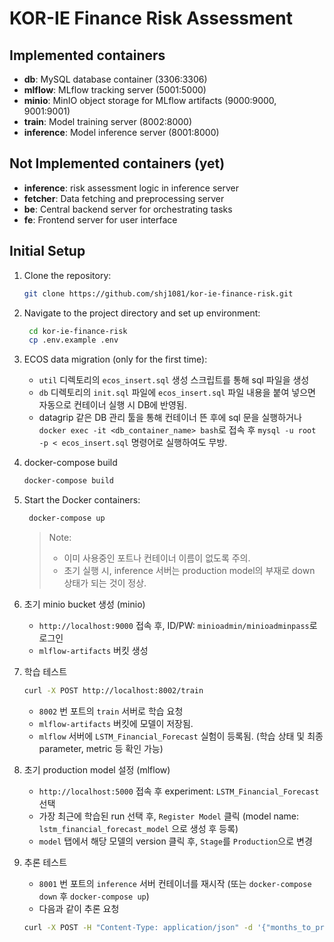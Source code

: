 # KOR-IE Finance Risk Assessment

## Implemented containers

- **db**: MySQL database container (3306:3306)
- **mlflow**: MLflow tracking server (5001:5000)
- **minio**: MinIO object storage for MLflow artifacts (9000:9000, 9001:9001)
- **train**: Model training server (8002:8000)
- **inference**: Model inference server (8001:8000)

## Not Implemented containers (yet)

- **inference**: risk assessment logic in inference server
- **fetcher**: Data fetching and preprocessing server
- **be**: Central backend server for orchestrating tasks
- **fe**: Frontend server for user interface

## Initial Setup

1. Clone the repository:

   ```bash
   git clone https://github.com/shj1081/kor-ie-finance-risk.git
   ```

2. Navigate to the project directory and set up environment:

   ```bash
    cd kor-ie-finance-risk
    cp .env.example .env
   ```

3. ECOS data migration (only for the first time):

   - `util` 디렉토리의 `ecos_insert.sql` 생성 스크립트를 통해 sql 파일을 생성
   - `db` 디렉토리의 `init.sql` 파일에 `ecos_insert.sql` 파일 내용을 붙여 넣으면 자동으로 컨테이너 실행 시 DB에 반영됨.
   - datagrip 같은 DB 관리 툴을 통해 컨테이너 뜬 후에 sql 문을 실행하거나 `docker exec -it <db_container_name> bash`로 접속 후 `mysql -u root -p < ecos_insert.sql` 명령어로 실행하여도 무방.

4. docker-compose build

   ```bash
   docker-compose build
   ```

5. Start the Docker containers:

   ```bash
    docker-compose up
   ```

   > Note:
   >
   > - 이미 사용중인 포트나 컨테이너 이름이 없도록 주의.
   > - 초기 실행 시, inference 서버는 production model의 부재로 down 상태가 되는 것이 정상.

6. 초기 minio bucket 생성 (minio)

   - `http://localhost:9000` 접속 후, ID/PW: `minioadmin/minioadminpass`로 로그인
   - `mlflow-artifacts` 버킷 생성

7. 학습 테스트

   ```bash
   curl -X POST http://localhost:8002/train
   ```

   - `8002` 번 포트의 `train` 서버로 학습 요청
   - `mlflow-artifacts` 버킷에 모델이 저장됨.
   - `mlflow` 서버에 `LSTM_Financial_Forecast` 실험이 등록됨. (학습 상태 및 최종 parameter, metric 등 확인 가능)

8. 초기 production model 설정 (mlflow)

   - `http://localhost:5000` 접속 후 experiment: `LSTM_Financial_Forecast` 선택
   - 가장 최근에 학습된 run 선택 후, `Register Model` 클릭 (model name: `lstm_financial_forecast_model` 으로 생성 후 등록)
   - `model` 탭에서 해당 모델의 version 클릭 후, `Stage`를 `Production`으로 변경

9. 추론 테스트

   - `8001` 번 포트의 `inference` 서버 컨테이너를 재시작 (또는 `docker-compose down` 후 `docker-compose up`)
   - 다음과 같이 추론 요청

   ```bash
   curl -X POST -H "Content-Type: application/json" -d '{"months_to_predict": 3}' http://localhost:8001/predict
   ```
